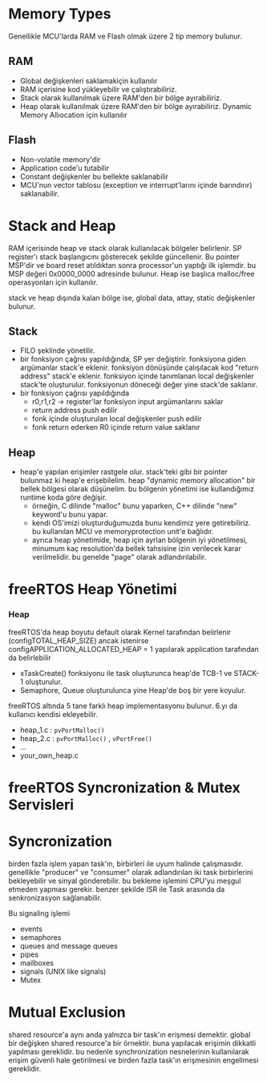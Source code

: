 # Memory Types

Genellikle MCU'larda RAM ve Flash olmak üzere 2 tip memory bulunur.

## RAM

- Global değişkenleri saklamakiçin kullanılır
- RAM içerisine kod yükleyebilir ve çalıştırabiliriz.
- Stack olarak kullanılmak üzere RAM'den bir bölge ayırabiliriz.
- Heap olarak kullanılmak üzere RAM'den bir bölge ayırabiliriz. Dynamic Memory Allıocation için kullanılır

## Flash

- Non-volatile memory'dir
- Application code'u tutabilir
- Constant değişkenler bu bellekte saklanabilir
- MCU'nun vector tablosu (exception ve interrupt'larını içinde barındırır) saklanabilir.

# Stack and Heap

RAM içerisinde heap ve stack olarak kullanılacak bölgeler belirlenir. SP register'ı stack başlangıcını gösterecek şekilde güncellenir. Bu pointer MSP'dir ve board reset atıldıktan sonra processor'un yaptığı ilk işlemdir. bu MSP değeri 0x0000_0000 adresinde bulunur. Heap ise başlıca malloc/free operasyonları için kullanılır. 

stack ve heap dışında kalan bölge ise, global data, attay, static değişkenler bulunur.

## Stack
- FILO şeklinde yönetilir.
- bir fonksiyon çağrısı yapıldığında, SP yer değiştirir. fonksiyona giden argümanlar stack'e eklenir. fonksiyon dönüşünde çalışılacak kod "return address" stack'e eklenir. fonksiyon içinde tanımlanan local değişkenler stack'te oluşturulur. fonksiyonun döneceği değer yine stack'de saklanır.
- bir fonksiyon çağrısı yapıldığında
    - r0,r1,r2 -> register'lar fonksiyon input argümanlarını saklar
    - return address push edilir
    - fonk içinde oluşturulan local değişkenler push edilir
    - fonk return ederken R0 içinde return value saklanır

## Heap
- heap'e yapılan erişimler rastgele olur. stack'teki gibi bir pointer bulunmaz ki heap'e erişebilelim. heap "dynamic memory allocation" bir bellek bölgesi olarak düşünelim. bu bölgenin yönetimi ise kullandığımız runtime koda göre değişir.
    - örneğin, C dilinde "malloc" bunu yaparken, C++ dilinde "new" keyword'u bunu yapar.
    - kendi OS'imizi oluşturduğumuzda bunu kendimiz yere getirebiliriz. bu kullanılan MCU ve memoryprotection unit'e bağlıdır.
    - ayrıca heap yönetimide, heap için ayrlan bölgenin iyi yönetilmesi, minumum kaç resolution'da bellek tahsisine izin verilecek karar verilmelidir. bu genelde "page" olarak adlandırılabilir.

# freeRTOS Heap Yönetimi

### Heap
freeRTOS'da heap boyutu default olarak Kernel tarafından belirlenir (configTOTAL_HEAP_SIZE) ancak istenirse configAPPLICATION_ALLOCATED_HEAP = 1 yapılarak application tarafından da belirlebilir

- xTaskCreate() fonksiyonu ile task oluşturunca heap'de TCB-1 ve STACK-1 oluşturulur. 
- Semaphore, Queue oluşturulunca yine Heap'de boş bir yere koyulur.

freeRTOS altında 5 tane farklı heap implementasyonu bulunur. 6.yı da kullanıcı kendisi ekleyebilir.

- heap_1.c : `pvPortMalloc()`
- heap_2.c : `pvPortMalloc()` , `vPortFree()`
- ...
- your_own_heap.c

# freeRTOS Syncronization & Mutex Servisleri

# Syncronization

birden fazla işlem yapan task'ın, birbirleri ile uyum halinde çalışmasıdır. genellikle "producer" ve "consumer" olarak adlandırılan iki task birbirlerini bekleyebilir ve sinyal gönderebilir. bu bekleme işlemini CPU'yu meşgul etmeden yapması gerekir. benzer şekilde ISR ile Task arasında da senkronizasyon sağlanabilir.

Bu signaling işlemi
- events
- semaphores
- queues and message queues
- pipes
- mailboxes
- signals (UNIX like signals)
- Mutex

# Mutual Exclusion

shared resource'a aynı anda yalnızca bir task'ın erişmesi demektir. global bir değişken shared resource'a bir örnektir. buna yapılacak erişimin dikkatli yapılması gereklidir. bu nedenle synchronization nesnelerinin kullanılarak erişim güvenli hale getirilmesi ve birden fazla task'ın erişmesinin engellmesi gereklidir.
